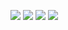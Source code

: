 ![](https://i.imgsafe.org/36/364b3cf648.png)
![](https://i.imgsafe.org/36/364b3d9966.png)
![](https://i.imgsafe.org/36/364b4cedd0.png)
![](https://i.imgsafe.org/36/364b4c68fb.png)

